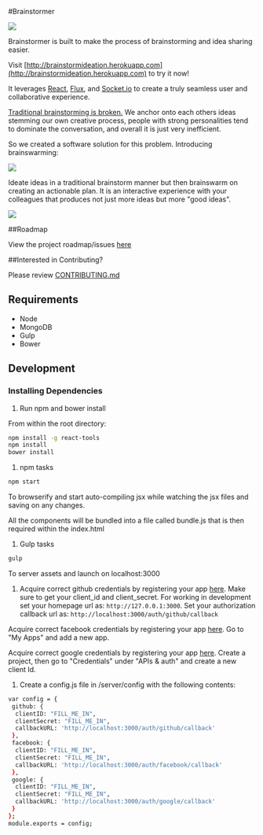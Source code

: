 #Brainstormer

![](http://i.imgur.com/wuEHk5r.png?1)

Brainstormer is built to make the process of brainstorming and idea sharing easier.

Visit [http://brainstormideation.herokuapp.com](http://brainstormideation.herokuapp.com) to try it now!

It leverages [React](https://github.com/facebook/react), [Flux](https://github.com/facebook/flux), and [Socket.io](https://github.com/Automattic/socket.io) to create a truly seamless user and collaborative experience.

[Traditional brainstorming is broken.](https://hbr.org/2014/03/why-you-should-stop-brainstorming)
We anchor onto each others ideas stemming our own creative process, people with strong personalities tend to dominate the conversation, and overall it is just very inefficient.

So we created a software solution for this problem. Introducing brainswarming:

![](http://i.imgur.com/SNeCTR8.png?1)

Ideate ideas in a traditional brainstorm manner but then brainswarm on creating an actionable plan. It is an interactive experience with your colleagues that produces not just more ideas but more "good ideas".

![](http://i.imgur.com/ks6baoL.png?1)

##Roadmap

View the project roadmap/issues [here](https://waffle.io/ejj-brainstorm/brainstorm)

##Interested in Contributing?

Please review [CONTRIBUTING.md](CONTRIBUTING.md)

## Requirements

- Node
- MongoDB
- Gulp
- Bower

## Development

### Installing Dependencies

1. Run npm and bower install

From within the root directory:

```sh
npm install -g react-tools
npm install
bower install
```

1. npm tasks

```sh
npm start
```

To browserify and start auto-compiling jsx while watching the jsx files and saving on any changes.

All the components will be bundled into a file called bundle.js that is then required within the index.html

1. Gulp tasks

```sh
gulp
```

To server assets and launch on localhost:3000

1. Acquire correct github credentials by registering your app [here](https://github.com/settings/applications). Make sure to get your client_id and client_secret. For working in development set your homepage url as: `http://127.0.0.1:3000`. Set your authorization callback url as: `http://localhost:3000/auth/github/callback`

Acquire correct facebook credentials by registering your app [here](https://developers.facebook.com/). Go to "My Apps" and add a new app.

Acquire correct google credentials by registering your app [here](https://console.developers.google.com/project). Create a project, then go to "Credentials" under "APIs & auth" and create a new client Id.

1. Create a config.js file in /server/config with the following contents:
```sh
var config = {
 github: {
  clientID: "FILL_ME_IN",
  clientSecret: "FILL_ME_IN",
  callbackURL: 'http://localhost:3000/auth/github/callback'
 },
 facebook: {
  clientID: "FILL_ME_IN",
  clientSecret: "FILL_ME_IN",
  callbackURL: 'http://localhost:3000/auth/facebook/callback'
 },
 google: {
  clientID: "FILL_ME_IN",
  clientSecret: "FILL_ME_IN",
  callbackURL: 'http://localhost:3000/auth/google/callback'
 }
};
module.exports = config;
```

